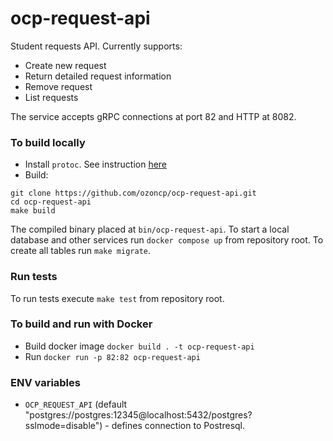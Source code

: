 # ocp-request-api

Student requests API. Currently supports:

- Create new request
- Return detailed request information
- Remove request
- List requests

The service accepts gRPC connections at port 82 and HTTP at 8082.

### To build locally

- Install `protoc`. See instruction [here](https://grpc.io/docs/protoc-installation/)
- Build:

```shell
git clone https://github.com/ozoncp/ocp-request-api.git
cd ocp-request-api
make build
```

The compiled binary placed at `bin/ocp-request-api`.
To start a local database and other services run `docker compose up` from repository root. To create all tables run `make migrate`.

### Run tests

To run tests execute `make test` from repository root.


### To build and run with Docker

- Build docker image `docker build . -t ocp-request-api`
- Run `docker run -p 82:82 ocp-request-api`

### ENV variables

- `OCP_REQUEST_API` (default "postgres://postgres:12345@localhost:5432/postgres?sslmode=disable") - defines connection to Postresql.

